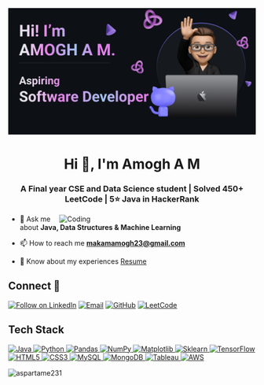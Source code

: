 <div align="center"> <img src="https://raw.githubusercontent.com/Aspartame231/Aspartame231/main/Memoji%20github%20header.jpg"> </div>


<h1 align="center">Hi 👋, I'm Amogh A M</h1>
<h3 align="center">A Final year CSE and Data Science student | Solved 450+ LeetCode | 5⭐ Java in HackerRank</h3>

<img align="right" alt="Coding" width="400" src="https://cdn.dribbble.com/users/1162077/screenshots/3848914/programmer.gif">

- 💬 Ask me about **Java, Data Structures & Machine Learning**

- 📫 How to reach me **makamamogh23@gmail.com**

- 📄 Know about my experiences [Resume](https://drive.google.com/file/d/1gwJRY4eauacSR2O2zHaVqSPJeYLJ5Yiz/view?usp=sharing)

## Connect 🤝
<p align="left">
    <a href="https://www.linkedin.com/in/amogh-makam-916990233/" target="_blank"><img title="Follow on LinkedIn" src="https://img.shields.io/badge/LinkedIn-0077B5?style=for-the-badge&logo=linkedin&logoColor=white"/></a>
    <a href="mailto:makamamogh23@gmail.com"><img title="Email" src="https://img.shields.io/badge/Gmail-D14836?style=for-the-badge&logo=gmail&logoColor=white"/></a>
    <a href="https://github.com/Aspartame231"><img title="GitHub" src="https://img.shields.io/badge/GitHub-100000?style=for-the-badge&logo=github&logoColor=white"/></a>
    <a href="https://leetcode.com/Makamamogh/"><img title="LeetCode" src="https://img.shields.io/badge/-LeetCode-FFA116?style=for-the-badge&logo=LeetCode&logoColor=black"/></a>
  </p>


## Tech Stack

<p align="left">
 <a href="#">
   <img alt="Java" src="https://img.shields.io/badge/Java-ED8B00?style=for-the-badge&logo=openjdk&logoColor=white" />
   <img alt="Python" src="https://img.shields.io/badge/python%20-%2314354C.svg?&style=for-the-badge&logo=python&logoColor=white"/>
  
  <img alt="Pandas" src="https://img.shields.io/badge/pandas%20-%23150458.svg?&style=for-the-badge&logo=pandas&logoColor=white" />
  <img alt="NumPy" src="https://img.shields.io/badge/numpy%20-%23013243.svg?&style=for-the-badge&logo=numpy&logoColor=white" />
  <img alt="Matplotlib" src="https://img.shields.io/badge/Matplotlib-%23ffffff.svg?style=for-the-badge&logo=Matplotlib&logoColor=black" />
  <img alt="Sklearn" src="https://img.shields.io/badge/scikit--learn-%23F7931E.svg?style=for-the-badge&logo=scikit-learn&logoColor=white" />
  
  <img alt="TensorFlow" src="https://img.shields.io/badge/TensorFlow-FF6F00?style=for-the-badge&logo=tensorflow&logoColor=white" />
  <img alt="HTML5" src="https://img.shields.io/badge/html5%20-%23E34F26.svg?&style=for-the-badge&logo=html5&logoColor=white"/>
  <img alt="CSS3" src="https://img.shields.io/badge/css3%20-%231572B6.svg?&style=for-the-badge&logo=css3&logoColor=white"/>

  <img alt='MySQL' src="https://img.shields.io/badge/SQL-MySQL?style=for-the-badge&logo=mysql&color=F29111"/>
  <img alt='MongoDB' src="https://img.shields.io/badge/MongoDB-4EA94B?style=for-the-badge&logo=mongodb&logoColor=white"/>
  <img alt='Tableau' src="https://img.shields.io/badge/Tableau-E97627?style=for-the-badge&logo=Tableau&logoColor=white"/>
  
  <img alt='AWS' src="https://img.shields.io/badge/Amazon_AWS-232F3E?style=for-the-badge&logo=amazon-aws&logoColor=white"/>
  
 </a>
</p>


<p><img align="center" src="https://github-readme-stats.vercel.app/api/top-langs?username=aspartame231&show_icons=true&locale=en&layout=compact" alt="aspartame231" /></p>

